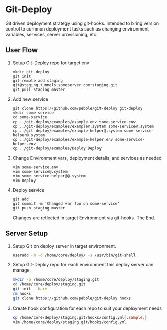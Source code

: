 # Git-Deploy #

Git driven deployment strategy using git-hooks. Intended to bring version
control to common deployment tasks such as changing environment variables,
services, server provisioning, etc.

## User Flow ##

1. Setup Git-Deploy repo for target env

    ```
    mkdir git-deploy
    git init
    git remote add staging git@staging.tunnels.someserver.com:staging.git
    git pull staging master
    ```

2. Add new service
   
    ```
    git clone https://github.com/pebble/git-deploy git-deploy
    mkdir some-service
    cd some-service
    cp ../git-deploy/examples/example.env some-service.env 
    cp ../git-deploy/examples/example@.system some-service@.system
    cp ../git-deploy/examples/example-helper@.system some-service-helper@.system
    cp ../git-deploy/examples/example-helper.env some-service-helper.env 
    cp ../git-deploy/examples/Deploy Deploy
    ```

3. Change Environment vars, deployment details, and services as needed

    ```
    vim some-service.env 
    vim some-service@.system
    vim some-service-helper@@.system
    vim Deploy
    ```

4. Deploy service

    ```
    git add .
    git commit -m 'Changed var foo on some-service'
    git push staging master
    ```

    Changes are reflected in target Environment via git-hooks. The End.


## Server Setup ##

1. Setup Git on deploy server in target environment.

    ```bash
    useradd -m -d /home/core/deploy/ -s /usr/bin/git-shell
    ```

2. Setup Git-Deploy repo for each environment this deploy server can manage.

    ```bash
    mkdir -p /home/core/deploy/staging.git 
    cd /home/core/deploy/staging.git
    git init --bare
    rm hooks
    git clone https://github.com/pebble/git-deploy hooks
    ```

3. Create hook configuration for each repo to suit your deployment needs

    ```bash
    cp /home/core/deploy/staging.git/hooks/config.yml{.sample,}
    vim /home/core/deploy/staging.git/hooks/config.yml
    ```
